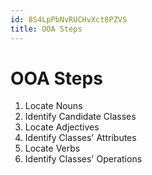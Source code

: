 ```yaml
---
id: 8S4LpPbNvRUCHvXct8PZVS
title: OOA Steps
---
```





# OOA Steps

1. Locate Nouns
2. Identify Candidate Classes
3. Locate Adjectives
4. Identify Classes' Attributes
5. Locate Verbs
6. Identify Classes' Operations
